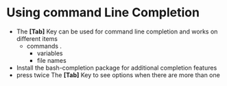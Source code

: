 # Using command Line Completion

* The **\[Tab]** Key can be used for command line completion and works on different items&#x20;
  * commands .&#x20;
    * variables&#x20;
    * file names&#x20;
* Install the bash-completion package for additional completion features
* press twice The **\[Tab]** Key to see options when there are more than one
